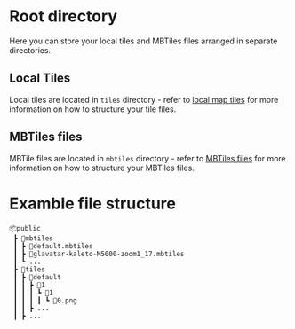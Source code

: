 # Root directory

Here you can store your local tiles and MBTiles files arranged in separate directories.

## Local Tiles

Local tiles are located in `tiles` directory - refer to [local map tiles](tiles/README.md) for more information on how to structure your tile files.

## MBTiles files

MBTile files are located in `mbtiles` directory - refer to [MBTiles files](mbtiles/README.md) for more information on how to structure your MBTiles files.

# Examble file structure

```
📦public
 ┣ 📂mbtiles
 ┃ ┣ 📜default.mbtiles
 ┃ ┣ 📜glavatar-kaleto-M5000-zoom1_17.mbtiles
 ┃ ┗ ...
 ┣ 📂tiles
 ┃ ┣ 📂default
 ┃ ┃ ┣ 📂1
 ┃ ┃ ┃ ┗ 📂1
 ┃ ┃ ┃ ┃ ┗ 📜0.png
 ┃ ┃ ┣ ...
 ┃ ┣ ...
```
